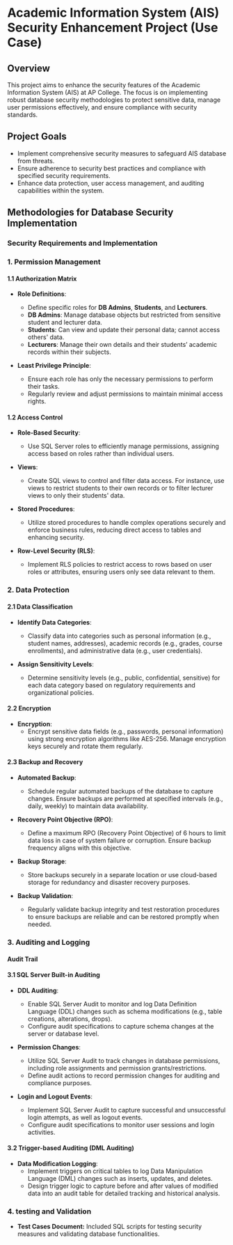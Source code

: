 # Academic Information System (AIS) Security Enhancement Project (Use Case)

## Overview
This project aims to enhance the security features of the Academic Information System (AIS) at AP College. The focus is on implementing robust database security methodologies to protect sensitive data, manage user permissions effectively, and ensure compliance with security standards.

## Project Goals

- Implement comprehensive security measures to safeguard AIS database from threats.
- Ensure adherence to security best practices and compliance with specified security requirements.
- Enhance data protection, user access management, and auditing capabilities within the system.

## Methodologies for Database Security Implementation

### Security Requirements and Implementation

### 1. Permission Management

#### 1.1 Authorization Matrix
- **Role Definitions**:
  - Define specific roles for **DB Admins**, **Students**, and **Lecturers**.
  - **DB Admins**: Manage database objects but restricted from sensitive student and lecturer data.
  - **Students**: Can view and update their personal data; cannot access others' data.
  - **Lecturers**: Manage their own details and their students’ academic records within their subjects.

- **Least Privilege Principle**:
  - Ensure each role has only the necessary permissions to perform their tasks.
  - Regularly review and adjust permissions to maintain minimal access rights.

#### 1.2 Access Control
- **Role-Based Security**:
  - Use SQL Server roles to efficiently manage permissions, assigning access based on roles rather than individual users.

- **Views**:
  - Create SQL views to control and filter data access. For instance, use views to restrict students to their own records or to filter lecturer views to only their students' data.

- **Stored Procedures**:
  - Utilize stored procedures to handle complex operations securely and enforce business rules, reducing direct access to tables and enhancing security.

- **Row-Level Security (RLS)**:
  - Implement RLS policies to restrict access to rows based on user roles or attributes, ensuring users only see data relevant to them.

### 2. Data Protection

#### 2.1 Data Classification

- **Identify Data Categories**:
  - Classify data into categories such as personal information (e.g., student names, addresses), academic records (e.g., grades, course enrollments), and administrative data (e.g., user credentials).

- **Assign Sensitivity Levels**:
  - Determine sensitivity levels (e.g., public, confidential, sensitive) for each data category based on regulatory requirements and organizational policies.

#### 2.2 Encryption 

- **Encryption**:
  - Encrypt sensitive data fields (e.g., passwords, personal information) using strong encryption algorithms like AES-256. Manage encryption keys securely and rotate them regularly.

#### 2.3 Backup and Recovery

- **Automated Backup**:
  - Schedule regular automated backups of the database to capture changes. Ensure backups are performed at specified intervals (e.g., daily, weekly) to maintain data availability.

- **Recovery Point Objective (RPO)**:
  - Define a maximum RPO (Recovery Point Objective) of 6 hours to limit data loss in case of system failure or corruption. Ensure backup frequency aligns with this objective.

- **Backup Storage**:
  - Store backups securely in a separate location or use cloud-based storage for redundancy and disaster recovery purposes.

- **Backup Validation**:
  - Regularly validate backup integrity and test restoration procedures to ensure backups are reliable and can be restored promptly when needed.


### 3. Auditing and Logging

#### Audit Trail

#### 3.1 SQL Server Built-in Auditing

- **DDL Auditing**:
  - Enable SQL Server Audit to monitor and log Data Definition Language (DDL) changes such as schema modifications (e.g., table creations, alterations, drops).
  - Configure audit specifications to capture schema changes at the server or database level.

- **Permission Changes**:
  - Utilize SQL Server Audit to track changes in database permissions, including role assignments and permission grants/restrictions.
  - Define audit actions to record permission changes for auditing and compliance purposes.

- **Login and Logout Events**:
  - Implement SQL Server Audit to capture successful and unsuccessful login attempts, as well as logout events.
  - Configure audit specifications to monitor user sessions and login activities.

#### 3.2 Trigger-based Auditing (DML Auditing)

- **Data Modification Logging**:
  - Implement triggers on critical tables to log Data Manipulation Language (DML) changes such as inserts, updates, and deletes.
  - Design trigger logic to capture before and after values of modified data into an audit table for detailed tracking and historical analysis.

### 4. testing and Validation

- **Test Cases Document:** Included SQL scripts for testing security measures and validating database functionalities.
